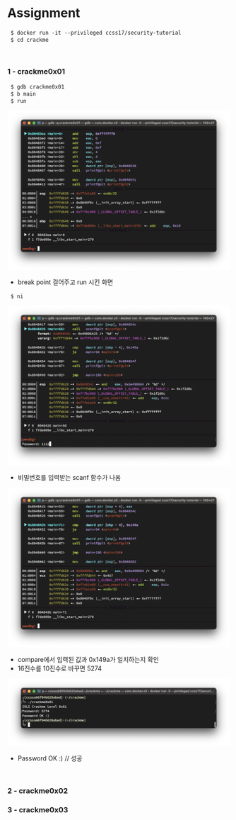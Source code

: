 # Assignment

```shell
 $ docker run -it --privileged ccss17/security-tutorial
 $ cd crackme
```

<br/>

### 1 - crackme0x01

```shell
 $ gdb crackme0x01
 $ b main
 $ run
```

![01-01](https://github.com/YYYEJI/GBC_SECURITY/blob/master/img/01-01.png?raw=true)

- break point 걸어주고 run 시킨 화면

```shell
 $ ni
```

![01-04](https://github.com/YYYEJI/GBC_SECURITY/blob/master/img/01-04.png?raw=true)

- 비밀번호를 입력받는 scanf 함수가 나옴

![cmp](https://github.com/YYYEJI/GBC_SECURITY/blob/master/img/01-cmp.png?raw=true)

- compare에서 입력된 값과 0x149a가 일치하는지 확인
- 16진수를 10진수로 바꾸면 5274

![result](https://github.com/YYYEJI/GBC_SECURITY/blob/master/img/01-result.png?raw=true)

- Password OK :) // 성공

<br/>

### 2 - crackme0x02

### 3 - crackme0x03
